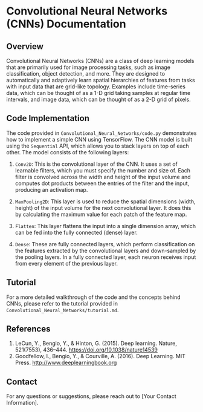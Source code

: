 # Convolutional Neural Networks (CNNs) Documentation

## Overview
Convolutional Neural Networks (CNNs) are a class of deep learning models that are primarily used for image processing tasks, such as image classification, object detection, and more. They are designed to automatically and adaptively learn spatial hierarchies of features from tasks with input data that are grid-like topology. Examples include time-series data, which can be thought of as a 1-D grid taking samples at regular time intervals, and image data, which can be thought of as a 2-D grid of pixels.

## Code Implementation
The code provided in `Convolutional_Neural_Networks/code.py` demonstrates how to implement a simple CNN using TensorFlow. The CNN model is built using the `Sequential` API, which allows you to stack layers on top of each other. The model consists of the following layers:

1. `Conv2D`: This is the convolutional layer of the CNN. It uses a set of learnable filters, which you must specify the number and size of. Each filter is convolved across the width and height of the input volume and computes dot products between the entries of the filter and the input, producing an activation map.

2. `MaxPooling2D`: This layer is used to reduce the spatial dimensions (width, height) of the input volume for the next convolutional layer. It does this by calculating the maximum value for each patch of the feature map.

3. `Flatten`: This layer flattens the input into a single dimension array, which can be fed into the fully connected (dense) layer.

4. `Dense`: These are fully connected layers, which perform classification on the features extracted by the convolutional layers and down-sampled by the pooling layers. In a fully connected layer, each neuron receives input from every element of the previous layer.

## Tutorial
For a more detailed walkthrough of the code and the concepts behind CNNs, please refer to the tutorial provided in `Convolutional_Neural_Networks/tutorial.md`.

## References
1. LeCun, Y., Bengio, Y., & Hinton, G. (2015). Deep learning. Nature, 521(7553), 436–444. https://doi.org/10.1038/nature14539
2. Goodfellow, I., Bengio, Y., & Courville, A. (2016). Deep Learning. MIT Press. http://www.deeplearningbook.org

## Contact
For any questions or suggestions, please reach out to [Your Contact Information].
